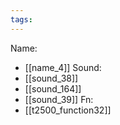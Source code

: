 ```yaml
---
tags:
---
```

Name:
- [[name_4]]
Sound:
- [[sound_38]]
- [[sound_164]]
- [[sound_39]]
Fn:
- [[t2500_function32]]
